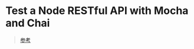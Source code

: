 # Test a Node RESTful API with Mocha and Chai
>[参考](https://scotch.io/tutorials/test-a-node-restful-api-with-mocha-and-chai)
